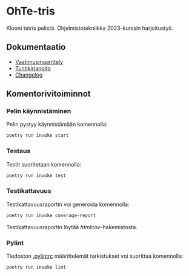 
# OhTe-tris

Klooni tetris pelistä. Ohjelmistotekniikka 2023-kurssin harjoitustyö.


## Dokumentaatio

- [Vaatimusmaarittely](dokumentaatio/vaatimusmaarittely.md)
- [Tuntikirjanpito](dokumentaatio/tuntikirjanpito.md)
- [Changelog](dokumentaatio/changelog.md)

## Komentorivitoiminnot
### Pelin käynnistäminen
Pelin pystyy käynnistämään komennolla:

```bash
poetry run invoke start
```
### Testaus
Testit suoritetaan komennolla:
```bash
poetry run invoke test
```
### Testikattavuus
Testikattavuusraportin voi generoida komennolla:
```bash
poetry run invoke coverage-report
```
Testikattavuusraportin löytää _htmlcov_-hakemistosta.

### Pylint

Tiedoston [.pylintrc](./.pylintrc) määrittelemät tarkistukset voi suorittaa komennolla:

```bash
poetry run invoke lint
```
